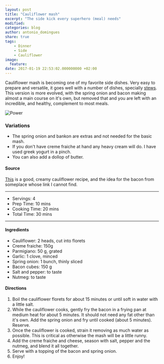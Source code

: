 ```yaml
---
layout: post
title: "Cauliflower mash"
excerpt: "The side kick every superhero (meal) needs"
modified:
categories: blog
author: antonio_domingues
share: true
tags:
    - Dinner
    - Side
    - Cauliflower
image:
  feature:
date: 2017-01-19 22:53:02.000000000 +02:00
---
```


Cauliflower mash is becoming one of my favorite side dishes. Very easy to prepare and versatile, it goes well with a number of dishes, specially [stews](http://weekendfamily.github.io/foodforthepeople/blog/easy-chicken-stew/). This version is more evolved, with the spring onion and bacon making almost a main course on it's own, but removed that and you are left with an incredible, and healthy, complement to most meals.

![Power](https://dl.dropboxusercontent.com/u/9519660/foodforthepeople/img/CauliflowerMash.jpg)


### Variations

- The spring onion and bankon are extras and not needed for the basic mash.
- If you don't have creme fraiche at hand any heavy cream will do. I have used greek yogurt in a pinch.
- You can also add a dollop of butter.


#### Source

[This](http://www.ibreatheimhungry.com/2012/01/better-than-potatoes-cheesy-cauliflower.html) is a good, creamy cauliflower recipe, and the idea for the bacon from someplace whose link I cannot find.

---
* Servings: 4
* Prep Time:  10 mins
* Cooking Time:  20 mins
* Total Time:  30 mins

---


#### Ingredients

* Cauliflower: 2 heads, cut into florets
* Creme fraiche: 150g
* Parmigiano: 50 g, grated
* Garlic: 1 clove, minced
* Spring onion: 1 bunch, thinly sliced
* Bacon cubes: 150 g
* Salt and pepper: to taste
* Nutmeg: to taste


#### Directions

1. Boil the cauliflower florets for about 15 minutes or until soft in water with a little salt.
2. While the cauliflower cooks, gently fry the bacon in a frying pan at medium heat for about 5 minutes. It should not need any fat other than it's own. Add the spring onion and fry until cooked (about 5 minutes). Reserve.
3. Once the cauliflower is cooked, strain it removing as much water as possible. This is critical as otherwise the mash will be a little runny.
3. Add the creme fraiche and cheese, season with salt, pepper and the nutmeg, and blend it all together.
4. Serve with a topping of the bacon and spring onion.  
3. Enjoy!
